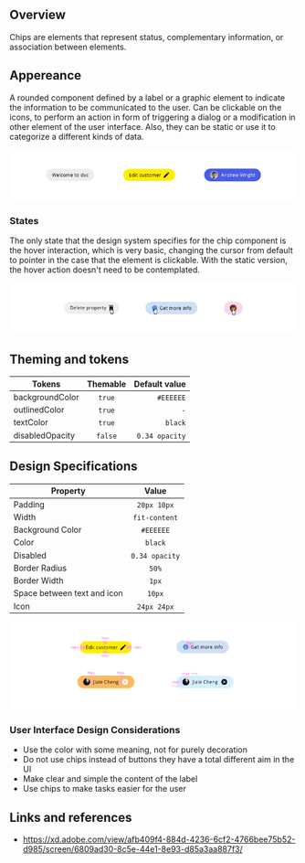 ## Overview

Chips are elements that represent status, complementary information, or association between elements.

## Appereance

A rounded component defined by a label or a graphic element to indicate the information to be communicated to the user. Can be clickable on the icons, to perform an action in form of triggering a dialog or a modification in other element of the user interface. Also, they can be static or use it to categorize a different kinds of data.

![Chip appereance](images/chip_app.png)

### States

The only state that the design system specifies for the chip component is the hover interaction, which is very basic, changing the cursor from default to pointer in the case that the element is clickable. With the static version, the hover action doesn't need to be contemplated.

![Chip states](images/chip_states.png)

## Theming and tokens

| Tokens        | Themable      | Default value |
| ------------- |:-------------:| -------------:| 
| backgroundColor      | `true` | `#EEEEEE`|
| outlinedColor      | `true` | `-`|
| textColor      | `true` | `black`  |
| disabledOpacity | `false`     | `0.34 opacity`  |

## Design Specifications

| Property      | Value      | 
| ------------- |:-------------:|
| Padding       | `20px 10px` |
| Width         | `fit-content` |
| Background Color | `#EEEEEE` |
| Color         | `black` |
| Disabled      | `0.34 opacity` |
| Border Radius | `50%` |
| Border Width  | `1px` |
| Space between text and icon  | `10px` |
| Icon          | `24px 24px` |

![Chip states](images/chip_specs.png)


### User Interface Design Considerations

- Use the color with some meaning, not for purely decoration
- Do not use chips instead of buttons they have a total different aim in the UI
- Make clear and simple the content of the label
- Use chips to make tasks easier for the user

## Links and references

- https://xd.adobe.com/view/afb409f4-884d-4236-6cf2-4766bee75b52-d985/screen/6809ad30-8c5e-44e1-8e93-d85a3aa887f3/